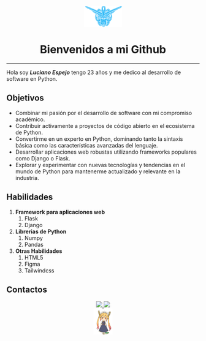 <!DOCTYPE html>
<html>
    <head><meta charset="utf-8">
    </head>
    <body id="preview">
        <!--Logo-->
        <div align="center">
            <img src="./img/portfolio-luciano-espejo-high-resolution-logo-transparent (1).png" width="20%" height="20%" alt="Texto alternativo" title="Logo L.E">
        </div>
        <h1 align="center" class="code-line" data-line-start=2 data-line-end=3>
            <a id="Bienvenidos_a_mi_Github_2" style="text-align: center;"></a> Bienvenidos a mi Github
        </h1>
        <hr>
        <p class="has-line-data" data-line-start="4" data-line-end="5">
            Hola soy <strong><em>Luciano Espejo</em></strong> tengo 23 años y me dedico al desarrollo de software en Python.
        </p>
        <h2 class="code-line" data-line-start=5 data-line-end=6 ><a id="Objetivos_5"></a>Objetivos</h2>
        <ul>
            <li class="has-line-data" data-line-start="6" data-line-end="7">Combinar mi pasión por el desarrollo de software con mi compromiso académico.</li>
            <li class="has-line-data" data-line-start="7" data-line-end="8">Contribuir activamente a proyectos de código abierto en el ecosistema de Python.</li>
            <li class="has-line-data" data-line-start="8" data-line-end="9">Convertirme en un experto en Python, dominando tanto la sintaxis básica como las características avanzadas del lenguaje.</li>
            <li class="has-line-data" data-line-start="9" data-line-end="10">Desarrollar aplicaciones web robustas utilizando frameworks populares como Django o Flask.</li>
            <li class="has-line-data" data-line-start="10" data-line-end="12">Explorar y experimentar con nuevas tecnologías y tendencias en el mundo de Python para mantenerme actualizado y relevante en la industria.</li>
        </ul>
        <h2 class="code-line" data-line-start=12 data-line-end=13 ><a id="Habilidades_12"></a>Habilidades</h2>
        <ol>
            <li class="has-line-data" data-line-start="13" data-line-end="15"><strong>Framework para aplicaciones web</strong>
                <ol>
                    <li>Flask</li>
                    <li>Django</li>
                </ol>
            </li>
            <li class="has-line-data" data-line-start="13" data-line-end="15"><strong>Librerias de Python</strong>
                <ol>
                    <li>Numpy</li>
                    <li>Pandas</li>
                </ol>
            </li>
            <li class="has-line-data" data-line-start="13" data-line-end="15"><strong>Otras Habilidades</strong>
                <ol>
                    <li>HTML5</li>
                    <li>Figma</li>       
                    <li>Tailwindcss</li>
                </ol>
            </li>
        </ol>
        <h2 class="code-line" data-line-start=5 data-line-end=6 ><a id="Contactos-3"></a>Contactos</h2>
        <div align="center">
            <a href="mailto:lucianoespejo.shifu@gmail.com">
                <img src="https://img.shields.io/badge/Gmail-D14836?style=for-the-badge&logo=gmail&logoColor=white"></img>
            </a>
            <a href="https://www.linkedin.com/in/luciano-espejo-224968229/">
                <img src="https://img.shields.io/badge/linkedin-%230077B5.svg?style=for-the-badge&logo=linkedin&logoColor=white"></img>
            </a>
            <br>
            <img  src="./img/tohru_cute.gif" width="10%" height="10%">
        </div>
</body>

</html>
